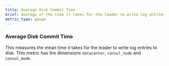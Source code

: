 ```yaml
---
title: Average Disk Commit Time
brief: Average of the time it takes for the leader to write log entries to disk
metric_type: gauge
---
```

### Average Disk Commit Time
This measures the mean time it takes for the leader to write log entries to disk. This metric has the dimensions `datacenter`, `consul_node` and `consul_mode`.